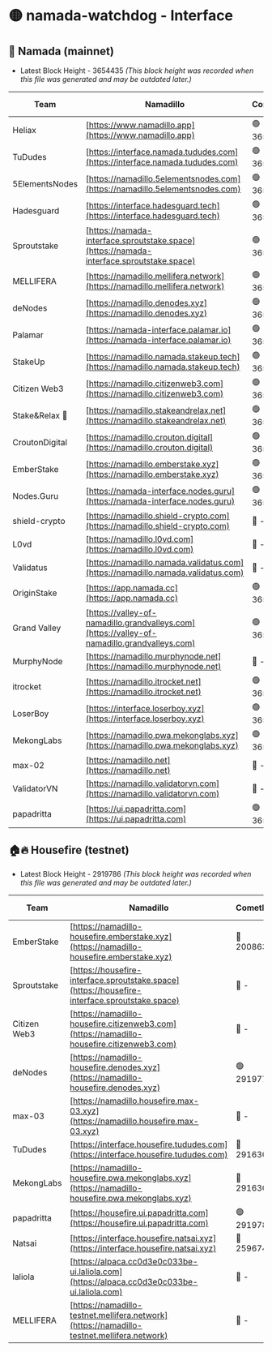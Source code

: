 # 🟡 namada-watchdog - Interface

## 🚀 Namada (mainnet)
- Latest Block Height - 3654435 *(This block height was recorded when this file was generated and may be outdated later.)*

| Team | Namadillo | CometBFT | Indexer | MASP Indexer |
|-|-|-|-|-|
| Heliax | [https://www.namadillo.app](https://www.namadillo.app) | 🟢 3654411 | 🟢 3654411 | 🟢 3654411 |
| TuDudes | [https://interface.namada.tududes.com](https://interface.namada.tududes.com) | 🟢 3654411 | 🟢 3654411 | 🟢 3654411 |
| 5ElementsNodes | [https://namadillo.5elementsnodes.com](https://namadillo.5elementsnodes.com) | 🟢 3654412 | 🟢 3654412 | 🟢 3654412 |
| Hadesguard | [https://interface.hadesguard.tech](https://interface.hadesguard.tech) | 🟢 3654413 | 🟢 3654413 | 🟢 3654412 |
| Sproutstake | [https://namada-interface.sproutstake.space](https://namada-interface.sproutstake.space) | 🟢 3654413 | 🟢 3654413 | 🟢 3654413 |
| MELLIFERA | [https://namadillo.mellifera.network](https://namadillo.mellifera.network) | 🟢 3654414 | 🟢 3654414 | 🟢 3654414 |
| deNodes | [https://namadillo.denodes.xyz](https://namadillo.denodes.xyz) | 🟢 3654415 | 🟢 3654415 | 🟢 3654415 |
| Palamar | [https://namada-interface.palamar.io](https://namada-interface.palamar.io) | 🟢 3654416 | 🟢 3654416 | 🟢 3654416 |
| StakeUp | [https://namadillo.namada.stakeup.tech](https://namadillo.namada.stakeup.tech) | 🟢 3654417 | 🟢 3654416 | 🟢 3654416 |
| Citizen Web3 | [https://namadillo.citizenweb3.com](https://namadillo.citizenweb3.com) | 🟢 3654417 | 🟢 3654417 | 🟢 3654417 |
| Stake&Relax 🦥 | [https://namadillo.stakeandrelax.net](https://namadillo.stakeandrelax.net) | 🟢 3654418 | 🟢 3654418 | 🟢 3654418 |
| CroutonDigital | [https://namadillo.crouton.digital](https://namadillo.crouton.digital) | 🟢 3654419 | 🟢 3654419 | 🟢 3654419 |
| EmberStake | [https://namadillo.emberstake.xyz](https://namadillo.emberstake.xyz) | 🟢 3654420 | 🟢 3654419 | 🟢 3654419 |
| Nodes.Guru | [https://namada-interface.nodes.guru](https://namada-interface.nodes.guru) | 🟢 3654420 | 🟢 3654420 | 🟢 3654420 |
| shield-crypto | [https://namadillo.shield-crypto.com](https://namadillo.shield-crypto.com) | 🔴 - | 🔴 - | 🔴 - |
| L0vd | [https://namadillo.l0vd.com](https://namadillo.l0vd.com) | 🔴 - | 🔴 - | 🔴 - |
| Validatus | [https://namadillo.namada.validatus.com](https://namadillo.namada.validatus.com) | 🔴 - | 🔴 - | 🔴 - |
| OriginStake | [https://app.namada.cc](https://app.namada.cc) | 🟢 3654427 | 🟢 3654427 | 🟢 3654427 |
| Grand Valley | [https://valley-of-namadillo.grandvalleys.com](https://valley-of-namadillo.grandvalleys.com) | 🟢 3654427 | 🟢 3654427 | 🟢 3654427 |
| MurphyNode | [https://namadillo.murphynode.net](https://namadillo.murphynode.net) | 🔴 - | 🔴 - | 🔴 - |
| itrocket | [https://namadillo.itrocket.net](https://namadillo.itrocket.net) | 🟢 3654429 | 🟢 3654429 | 🟢 3654430 |
| LoserBoy | [https://interface.loserboy.xyz](https://interface.loserboy.xyz) | 🟢 3654430 | 🟢 3654430 | 🟢 3654430 |
| MekongLabs | [https://namadillo.pwa.mekonglabs.xyz](https://namadillo.pwa.mekonglabs.xyz) | 🟢 3654431 | 🟢 3654430 | 🟢 3654431 |
| max-02 | [https://namadillo.net](https://namadillo.net) | 🔴 - | 🔴 - | 🔴 - |
| ValidatorVN | [https://namadillo.validatorvn.com](https://namadillo.validatorvn.com) | 🔴 - | 🔴 - | 🔴 - |
| papadritta | [https://ui.papadritta.com](https://ui.papadritta.com) | 🟢 3654435 | 🟢 3654435 | 🟢 3654435 |

## 🏠🔥 Housefire (testnet)
- Latest Block Height - 2919786 *(This block height was recorded when this file was generated and may be outdated later.)*

| Team | Namadillo | CometBFT | Indexer | MASP Indexer |
|-|-|-|-|-|
| EmberStake | [https://namadillo-housefire.emberstake.xyz](https://namadillo-housefire.emberstake.xyz) | 🔴 2008636 | 🔴 - | 🔴 - |
| Sproutstake | [https://housefire-interface.sproutstake.space](https://housefire-interface.sproutstake.space) | 🔴 - | 🔴 - | 🔴 - |
| Citizen Web3 | [https://namadillo-housefire.citizenweb3.com](https://namadillo-housefire.citizenweb3.com) | 🔴 - | 🔴 - | 🔴 - |
| deNodes | [https://namadillo-housefire.denodes.xyz](https://namadillo-housefire.denodes.xyz) | 🟢 2919776 | 🟢 2919776 | 🟢 2919776 |
| max-03 | [https://namadillo.housefire.max-03.xyz](https://namadillo.housefire.max-03.xyz) | 🔴 - | 🔴 - | 🔴 - |
| TuDudes | [https://interface.housefire.tududes.com](https://interface.housefire.tududes.com) | 🔴 2916306 | 🔴 2916306 | 🔴 2916306 |
| MekongLabs | [https://namadillo-housefire.pwa.mekonglabs.xyz](https://namadillo-housefire.pwa.mekonglabs.xyz) | 🔴 2916306 | 🔴 2916306 | 🔴 2916306 |
| papadritta | [https://housefire.ui.papadritta.com](https://housefire.ui.papadritta.com) | 🟢 2919786 | 🟢 2919786 | 🟢 2919786 |
| Natsai | [https://interface.housefire.natsai.xyz](https://interface.housefire.natsai.xyz) | 🔴 2596741 | 🔴 2596741 | 🔴 2596741 |
| laliola | [https://alpaca.cc0d3e0c033be-ui.laliola.com](https://alpaca.cc0d3e0c033be-ui.laliola.com) | 🔴 - | 🔴 - | 🔴 - |
| MELLIFERA | [https://namadillo-testnet.mellifera.network](https://namadillo-testnet.mellifera.network) | 🔴 - | 🔴 2778001 | 🔴 2607259 |

